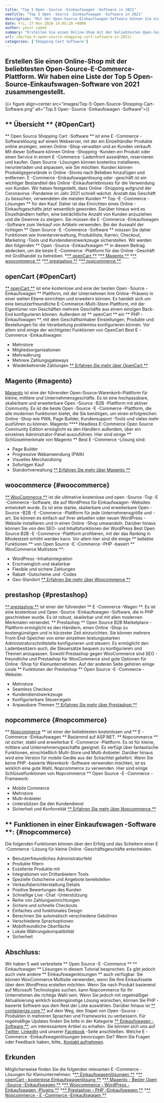 ```yaml
---
title: "Top 5 Open -Source -Einkaufswagen -Software in 2021" 
seoTitle: "Top 5 Open -Source -Einkaufswagen -Software in 2021" 
description: "Mit der Open-Source-Einkaufswagen-Software können Sie eine kostengünstige Online-E-Commerce-Website für Ihr Unternehmen einrichten. Lassen Sie uns die Top 5 Freeware -Einkaufswagen überprüfen." 
date: Fri, 27 Nov 2020 14:05:20 +0000
author: yasir saeed
summary: "Erstellen Sie einen Online-Shop mit der beliebtesten Open-Source-E-Commerce-Plattform. Wir haben eine Liste der Top 5 Open-Source-Einkaufswagen-Software von 2021 zusammengestellt." 
url: /de/top-5-open-source-shopping-cart-software-in-2021/
categories: ['Shopping Cart Software']
---
```


## Erstellen Sie einen Online-Shop mit der beliebtesten Open-Source-E-Commerce-Plattform. Wir haben eine Liste der Top 5 Open-Source-Einkaufswagen-Software von 2021 zusammengestellt.

{{< figure align=center src="images/Top-5-Open-Source-Shopping-Cart-Software.png" alt="Top 5 Open -Source -Einkaufswagen -Software">}}


## ** Übersicht ** {#OpenCart}
** Open Source Shopping Cart -Software ** ist eine E -Commerce -Softwarelösung auf einem Webserver, mit der ein Einzelhändler Produkte online anzeigen, seinen Online -Shop verwalten und an Kunden verkauft. Mit dieser Software können Online -Shopping -Kunden ein Produkt oder einen Service in einem E -Commerce -Ladenfront auswählen, reservieren und kaufen. Open Source -Lösungen können kostenlos installieren, herunterladen und anpassen, wie Sie möchten. Kunden können Produktgegenstände in Online -Stores nach Belieben hinzufügen und entfernen. E -Commerce -Einkaufswagenlösung oder -geschäft ist ein wichtiger Bestandteil des Online -Einkaufserlebnisses für die Verwendung von Kunden.
Wir haben festgestellt, dass Online -Shopping aufgrund der Coronavirus -Pandemie im Jahr 2021 schnell wächst. Anstatt das Geschäft zu besuchen, verwendeten die meisten Kunden ** Top -E -Commerce -Lösungen ** für den Kauf. Daher ist das Einrichten eines Online -Einkaufsgeschäfts jetzt wesentlich geworden. Darüber hinaus wird es Einzelhändlern helfen, eine beträchtliche Anzahl von Kunden anzuziehen und die Gewinne zu steigern. Sie müssen die E -Commerce -Einkaufswagen -Software zum Verkauf von Artikeln verwenden. Bei der Auswahl der richtigen ** Open Source -E -Commerce -Software ** müssen Sie daher Funktionen wie Inventarverwaltung, Produktliste, Karren, Checkout, Marketing -Tools und Kundendienstwerkzeuge sicherstellen.
Wir werden den folgenden ** Open -Source -Einkaufswagen ** in diesem Beitrag abdecken, um die beste E -Commerce -Plattform für das Online -Geschäft mit Großhandel zu betreiben.
  *[** openCart **][1]
  *[** Magento **][2]
  *[** woocommerce **][3]
  *[** prestashop **][4]
  *[** nopcommerce **][5]

## openCart {#OpenCart}
[** openCart **][6] ist eine kostenlose und eine der besten Open -Source -Einkaufswagen ** Plattform, mit der Unternehmen ihre Online -Präsenz in einer weiten Ebene einrichten und erweitern können. Es handelt sich um eine benutzerfreundliche E-Commerce-Multi-Store-Plattform, mit der Eigentümer von Geschäften mehrere Geschäfte aus einem einzigen Back-End konfigurieren können. Außerdem ist ** openCart ** ein ** PHP -Einkaufswagen **, mit dem Geschäftsinhaber Einstellungen, Produkte und Bestellungen für die Verarbeitung problemlos konfigurieren können.
Vor allem sind einige der wichtigsten Funktionen von OpenCart Best E -Commerce -Einkaufswagen:
  * Mehrstore
  * Mitgliedsorganisationen
  * Mehrwährung
  * Mehrere Zahlungsgateways
  * Wiederkehrende Zahlungen
[** Erfahren Sie mehr über OpenCart **][7]

## Magento {#magento}
[Magento][8] ist eine der führenden Open-Source-Warenkorb-Plattform für kleine, mittlere und Unternehmensgeschäfte. Es ist eine hochpassbare, skalierbare und erweiterbare Open -Source -B2B -Plattform mit aktiver Community. Es ist die beste Open -Source -E -Commerce -Plattform, die alle modernen Funktionen bietet, die Sie benötigen, um einen erfolgreichen Online -Shop wie PWA, Page Builder, Kundensupport -Tools und vieles mehr ausführen zu können. Magento **** Headless E-Commerce Open Source Community Edition ermöglicht es den Händlern außerdem, über ein einzelnes Administrator-Panel auszuführen.
Hier sind einige ** Schlüsselmerkmale von Magento ** Best E -Commerce -Lösung sind:
  * Page Builder
  * Progressive Webanwendung (PWA)
  * Visuelles Merchandising
  * Sofortigen Kauf
  * Standortverwaltung
[** Erfahren Sie mehr über Magento **][8]

## woocommerce {#woocommerce}
[** WooCommerce **][9] ist die ultimative kostenlose und open -Source -Top -E -Commerce -Software, die auf WordPress für Einkaufswagen -Websites entwickelt wurde. Es ist eine starke, skalierbare und erweiterbare Open -Source -B2B -E -Commerce -Plattform für jede Unternehmensgröße und -art. Sie können es einfach auf Ihrer aktuellen oder neuen WordPress -Website installieren und in einen Online -Shop umwandeln. Darüber hinaus können Sie von den SEO- und Inhaltsfunktionen der WordPress Best Open Source B2B -E -Commerce -Plattform profitieren, mit der das Ranking in Mindestzeit erhöht werden kann.
Vor allem hier sind die einige ** beliebte Funktionen ** von Open Source -E -Commerce -PHP -basiert ** WooCommerce Multistore **:
  * WordPress -Inhaltsintegration
  * Erschwinglich und skalierbar
  * Flexible und sichere Zahlungen
  * Rabatt -Gutscheine und -Codes
  * Geo-Standort
[** Erfahren Sie mehr über Woocommerce **][10]

## prestashop {#prestashop}
[** prestashop **][11] ist einer der führenden ** E -Commerce -Wagen **. Es ist eine kostenlose und Open -Source -Einkaufswagen -Software, die in PHP geschrieben wurde. Es ist robust, skalierbar und mit allen modernen Merkmalen versendet. ** Prestashop ** Open Source B2B Marketplace -Plattform ermöglicht es den Händlern, einen Online -Shop zu kostengünstigen und in kürzester Zeit einzurichten. Sie können mehrere Front-End-Speicher von einer einzelnen leistungsstarken Administratorschnittstelle konfigurieren und steuern. Es ermöglicht den Ladenbesitzern auch, die Steuersätze bequem zu konfigurieren und Themen anzupassen. Sowohl Prestashop gegen WooCommerce sind SEO -freundliche und Prestashop für WooCommerce sind gute Optionen für Online -Shop für Kleinunternehmen.
Auf der anderen Seite gehören einige coole ** Funktionen der Prestashop ** Open Source -E -Commerce -Website:
  * Mehrstore
  * Seamless Checkout
  * Kundendienstwerkzeuge
  * Konfigurierbare Steuerregeln
  * Anpassbare Themen
[** Erfahren Sie mehr über Prestashop **][12]

## nopcommerce {#nopcommerce}
** [Nopcommerce][13] ** ist einer der beliebtesten kostenlosen und ** E -Commerce -Einkaufswagen ** Basierend auf ASP.NET. ** Nopcommerce ** ist sicher, stabil und erweiterbar E -Commerce -Plattform. Es ist für kleine, mittlere und Unternehmensgeschäfte geeignet. Es verfügt über fantastische Funktionen, einschließlich Multi-Store und Multi-Anbieter. Darüber hinaus wird eine Version für mobile Geräte aus der Schachtel geliefert. Wenn Sie keine PHP -basierte Warenkorb -Software verwenden möchten, ist es wirklich eine gute Wahl, Nopcommerce zu verwenden.
Hier sind einige Schlüsselfunktionen von Nopcommerce ** Open Source -E -Commerce -Framework:
  * Mobile Commerce
  * Mehrstore
  * Multi-Anbieter
  * Unterstützen Sie den Kundendienst
  * Sicherheit und Konformität
[** Erfahren Sie mehr über Nopcommerce **][14]

## ** Funktionen in einer Einkaufswagen -Software **: {#nopcommerce}
Die folgenden Funktionen können über den Erfolg und das Scheitern einer E -Commerce -Lösung für kleine Online -Geschäftsgeschäfte entscheiden.
  * Benutzerfreundliches Administratorfeld
  * Produkte filtern
  * Exzellente Produkte mit
  * Integrationen von Drittanbietern Tools
  * Spezielle Gutscheine und Angebote bereitstellen
  * Verkaufsberichterstattung Details
  * Positive Bewertungen des Kunden
  * Schnellige Live -Chat -Unterstützung
  * Reihe von Zahlungseinrichtungen
  * Sichere und schnelle Checkouts
  * Einfaches und funktionales Design
  * Berechnen Sie automatisch verschiedene Gebühren
  * Verschiedene Sprachoptionen
  * Mobilfreundliche Oberfläche
  * Lokale Währungskompatibilität
  * Sicherheit

## Abschluss:
Wir haben 5 weit verbreitete ** Open Source -E -Commerce ** ** Einkaufswagen ** Lösungen in diesem Tutorial besprochen. Es gibt jedoch auch viele andere ** Einkaufswagenlösungen ** auch verfügbar. Sie können WooCommerce Multisite verwenden, wenn Sie Ihre Einkaufsseite über dem WordPress erstellen möchten. Wenn Sie nach Produkt basierend auf Microsoft Technologies suchen, kann Nopcommerce für Ihr Unternehmen die richtige Wahl sein. Wenn Sie jedoch mit regelmäßiger Aktualisierung wirklich kostengünstige Lösung wünschen, können Sie PHP -basierte Software aus dem Rest der Liste auswählen.
Darüber hinaus ist [** containerize.com **][15] auf dem Weg, den Stapel von Open -Source -Produkten in mehreren Sprachen und Frameworks zu verbessern. Für regelmäßige Updates finden Sie bitte in der Kategorie [** Einkaufswagen -Software **][16], um interessantere Artikel zu erhalten. Sie können sich uns auf [Twitter][17], [LinkedIn][18] und unserer [Facebook][19] -Seite anschließen. Welche E -Commerce -Einkaufswagenlösungen bevorzugen Sie? Wenn Sie Fragen oder Feedback haben, bitte_ [Kontakt aufnehmen][20].

## Erkunden
Möglicherweise finden Sie die folgenden relevanten E -Commerce -Lösungen für Kleinunternehmen:
  *[** Einkaufswagenlösungen **][21]
  *[** openCart - kostenlose Einkaufswagenlösung **][22]
  *[** Magento - Bester Open -Source -Einkaufswagen **][23]
  *[** Woocommerce - WordPress -Einkaufswagen -Plugins **][24]
  *[** Prestashop - PHP -Einkaufswagen **][25]
  *[** Nopcommerce - E -Commerce -Einkaufswagen **][26]

  
[1]: #OpenCart
[2]: #Magento
[3]: #WooCommerce
[4]: #PrestaShop
[5]: #nopCommerce
[6]: https://products.containerize.com/ecommerce/opencart/
[7]: https://www.opencart.com/
[8]: https://magento.com/
[9]: https://products.containerize.com/ecommerce/woocommerce/
[10]: https://woocommerce.com/
[11]: https://products.containerize.com/ecommerce/prestashop/
[12]: https://www.prestashop.com/
[13]: https://products.containerize.com/ecommerce/nopcommerce/
[14]: https://www.nopcommerce.com/
[15]: https://www.containerize.com/
[16]: https://blog.containerize.com/category/shopping-cart-software
[17]: https://twitter.com/containerize_co
[18]: https://www.linkedin.com/company/containerize/
[19]: http://facebook.com/containerize
[20]: mailto:yasir.saeed@aspose.com
[21]: https://products.containerize.com/ecommerce
[22]: https://products.containerize.com/ecommerce/opencart
[23]: https://products.containerize.com/ecommerce/magento
[24]: https://products.containerize.com/ecommerce/woocommerce
[25]: https://products.containerize.com/ecommerce/prestashop
[26]: https://products.containerize.com/ecommerce/nopcommerce
